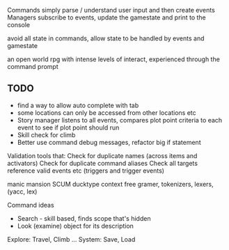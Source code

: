 Commands simply parse / understand user input and then create events
Managers subscribe to events, update the gamestate and print to the console


avoid all state in commands, allow state to be handled by events and gamestate

an open world rpg with intense levels of interact, experienced through the command prompt

## TODO
* find a way to allow auto complete with tab
* some locations can only be accessed from other locations etc
* Story manager listens to all events, compares plot point criteria to each event to see if plot point should run
* Skill check for climb
* Better use command debug messages, refactor big if statement



Validation tools that:
Check for duplicate names (across items and activators)
Check for duplicate command aliases
Check all targets reference valid events etc (triggers and trigger events)




manic mansion SCUM
ducktype
context free gramer, tokenizers, lexers, (yacc, lex)


Command ideas
* Search - skill based, finds scope that's hidden
* Look (examine) object for its description



Explore:
    Travel, Climb ...
System:
    Save, Load

